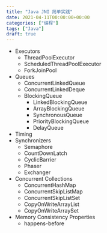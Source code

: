 ```yaml
---
title: "Java JNI 简单实践"
date: 2021-04-11T00:00:00+00:00
categories: ["编程"]
tags: ["Java"]
draft: true
---
```


- Executors
  - ThreadPoolExecutor
  - ScheduledThreadPoolExecutor
  - ForkJoinPool
- Queues
  - ConcurrentLinkedQueue
  - ConcurrentLinkedDeque
  - BlockingQueue
    - LinkedBlockingQueue
    - ArrayBlockingQueue
    - SynchronousQueue
    - PriorityBlockingQueue
    - DelayQueue
- Timing
- Synchronizers
  - Semaphore
  - CountDownLatch
  - CyclicBarrier
  - Phaser
  - Exchanger
- Concurrent Collections
  - ConcurrentHashMap
  - ConcurrentSkipListMap
  - ConcurrentSkipListSet
  - CopyOnWriteArrayList
  - CopyOnWriteArraySet
- Memory Consistency Properties
  - happens-before

